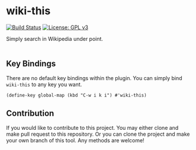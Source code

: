 # wiki-this #

[![Build Status](https://travis-ci.com/jcs090218/wiki-this.svg?branch=master)](https://travis-ci.com/jcs090218/wiki-this)
[![License: GPL v3](https://img.shields.io/badge/License-GPL%20v3-blue.svg)](https://www.gnu.org/licenses/gpl-3.0)

Simply search in Wikipedia under point. <br/><br/>


## Key Bindings ##
There are no default key bindings within the plugin. You can simply bind 
`wiki-this` to any key you want.
```
(define-key global-map (kbd "C-w i k i") #'wiki-this)
```


## Contribution ##
If you would like to contribute to this project. You may either
clone and make pull request to this repository. Or you can
clone the project and make your own branch of this tool. Any
methods are welcome!
